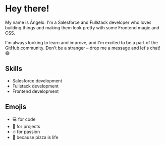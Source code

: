 # Hey there!

My name is Ângelo. I'm a Salesforce and Fullstack developer who loves building things and making them look pretty with some Frontend magic and CSS.

I'm always looking to learn and improve, and I'm excited to be a part of the GitHub community. Don't be a stranger – drop me a message and let's chat! 😄

## Skills

- Salesforce development
- Fullstack development
- Frontend development

## Emojis

- 💻 for code
- 🚀 for projects
- 🔥 for passion
- 🍕 because pizza is life
